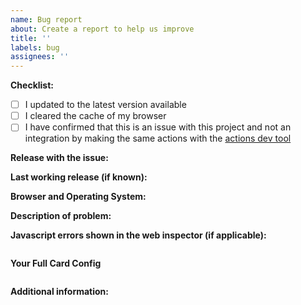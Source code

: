```yaml
---
name: Bug report
about: Create a report to help us improve
title: ''
labels: bug
assignees: ''
---
```


<!-- READ THIS FIRST:
- DO NOT DELETE THIS TEMPLATE. If you do not follow it or otherwise do not provide enough information your issue will be marked invalid and closed.
- If you need additional help with this template please refer to https://www.home-assistant.io/help/reporting_issues/
- Make sure you are running the latest version of Home Assistant before reporting an issue: https://github.com/home-assistant/home-assistant/releases
- Provide as many details as possible. Do not delete any text from this template!
- Please check the README first to make sure that something isn't misconfigured.
-->

**Checklist:**

- [ ] I updated to the latest version available
- [ ] I cleared the cache of my browser
- [ ] I have confirmed that this is an issue with this project and not an integration by making the same actions with the [actions dev tool](http://homeassistant.local:8123/developer-tools/action)

**Release with the issue:**

**Last working release (if known):**

**Browser and Operating System:**

<!--
Provide details about what browser (and version) you are seeing the issue in. And also which operating system this is on. If possible try to replicate the issue in other browsers and include your findings here.
-->

**Description of problem:**

<!--
Explain what the issue is, and how things should look/behave. If possible provide a screenshot with a description.
-->

**Javascript errors shown in the web inspector (if applicable):**

```

```

**Your Full Card Config**

```yaml

```

**Additional information:**
